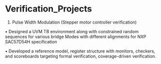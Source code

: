 # Verification_Projects
1. Pulse Width Modulation (Stepper motor controller verification)

  •	Designed a UVM TB environment along with constrained random sequences for various bridge Modes with different alignments for NXP SAC57D54H specification

  •	Developed a reference model, register structure with monitors, checkers, and scoreboards targeting formal verification, coverage-driven verification. 
